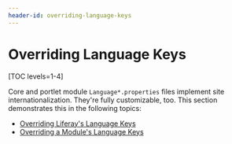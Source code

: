 ```yaml
---
header-id: overriding-language-keys
---
```


# Overriding Language Keys

[TOC levels=1-4]

Core and portlet module `Language*.properties` files implement site 
internationalization. They're fully customizable, too. This section demonstrates 
this in the following topics:

-   [Overriding Liferay's Language Keys](/docs/7-2/customization/-/knowledge_base/c/overriding-language-keys) 
-   [Overriding a Module's Language Keys](/docs/7-2/customization/-/knowledge_base/c/overriding-a-modules-language-keys)
